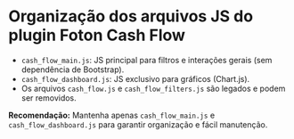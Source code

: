 # Organização dos arquivos JS do plugin Foton Cash Flow

- `cash_flow_main.js`: JS principal para filtros e interações gerais (sem dependência de Bootstrap).
- `cash_flow_dashboard.js`: JS exclusivo para gráficos (Chart.js).
- Os arquivos `cash_flow.js` e `cash_flow_filters.js` são legados e podem ser removidos.

**Recomendação:**
Mantenha apenas `cash_flow_main.js` e `cash_flow_dashboard.js` para garantir organização e fácil manutenção.
